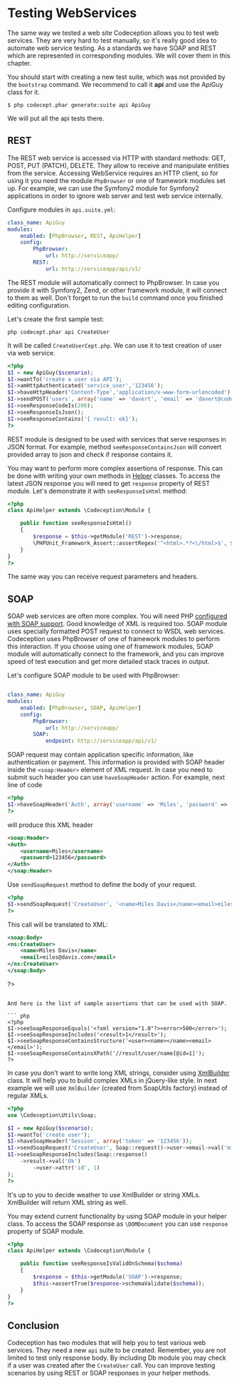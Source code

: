 # Testing WebServices

The same way we tested a web site Codeception allows you to test web services. They are very hard to test manually, so it's really good idea to automate web service testing. As a standards we have SOAP and REST which are represented in corresponding modules. We will cover them in this chapter.

You should start with creating a new test suite, which was not provided by the `bootstrap` command. We recommend to call it **api** and use the ApiGuy class for it. 

```
$ php codecept.phar generate:suite api ApiGuy
```

We will put all the api tests there.


## REST

The REST web service is accessed via HTTP with standard methods: GET, POST, PUT (PATCH), DELETE. They allow to receive and manipulate entities from the service. Accessing WebService requires an HTTP client, so for using it you need the module `PhpBrowser` or one of framework modules set up. For example, we can use the Symfony2 module for Symfony2 applications in order to ignore web server and test web service internally.

Configure modules in `api.suite.yml`:

``` yaml
class_name: ApiGuy
modules:
    enabled: [PhpBrowser, REST, ApiHelper]
    config:
		PhpBrowser: 
			url: http://serviceapp/
		REST:
		    url: http://serviceapp/api/v1/
```

The REST module will automatically connect to PhpBrowser. In case you provide it with Symfony2, Zend, or other framework module, it will connect to them as well. Don't forget to run the `build` command once you finished editing configuration.

Let's create the first sample test:

```
php codecept.phar api CreateUser
```

It will be called `CreateUserCept.php`. We can use it to test creation of user via web service.

``` php
<?php
$I = new ApiGuy($scenario);
$I->wantTo('create a user via API');
$I->amHttpAuthenticated('service_user','123456');
$I->haveHttpHeader('Content-Type','application/x-www-form-urlencoded');
$I->sendPOST('users', array('name' => 'davert', 'email' => 'davert@codeception.com'));
$I->seeResponseCodeIs(200);
$I->seeResponseIsJson();
$I->seeResponseContains('{ result: ok}');
?>
```

REST module is designed to be used with services that serve responses in JSON format. For example, method `seeResponseContainsJson` will convert provided array to json and check if response contains it. 

You may want to perform more complex assertions of response. This can be done with writing your own methods in [Helper](http://codeception.com/docs/03-Modules#helpers) classes. To access the latest JSON response you will need to get `response` property of REST module. Let's demonstrate it with `seeResponseIsHtml` method:

``` php
<?php
class ApiHelper extends \Codeception\Module {

	public function seeResponseIsHtml()
	{
		$response = $this->getModule('REST')->response;
		\PHPUnit_Framework_Assert::assertRegex('^<html>.*?<\/html>$', $response);
	}
}
?>
```

The same way you can receive request parameters and headers.

## SOAP

SOAP web services are often more complex. You will need PHP [configured with SOAP support](http://php.net/manual/en/soap.installation.php). Good knowledge of XML is required too. SOAP module uses specially formatted POST request to connect to WSDL web services. Codeception uses PhpBrowser of one of framework modules to perform this interaction. If you choose using one of framework modules, SOAP module will automatically connect to the framework, and you can improve speed of test execution and get more detailed stack traces in output.

Let's configure SOAP module to be used with PhpBrowser:

``` yaml

class_name: ApiGuy
modules:
    enabled: [PhpBrowser, SOAP, ApiHelper]
    config:
		PhpBrowser: 
			url: http://serviceapp/
		SOAP:
		    endpoint: http://serviceapp/api/v1/		    		   
```

SOAP request may contain application specific information, like authentication or payment. This information is provided with SOAP header inside the `<soap:Header>` element of XML request. In case you need to submit such header you can use `haveSoapHeader` action. For example, next line of code

``` php
<?php
$I->haveSoapHeader('Auth', array('username' => 'Miles', 'password' => '123456'));
?>
```
will produce this XML header

``` xml
<soap:Header>
<Auth>
	<username>Miles</username>
	<password>123456</password>
</Auth>
</soap:Header>
```

Use `sendSoapRequest` method to define the body of your request. 

``` php
<?php
$I->sendSoapRequest('CreateUser', '<name>Miles Davis</name><email>miles@davis.com</email>');
?>
```

This call will be translated to XML:

``` xml
<soap:Body>
<ns:CreateUser>
	<name>Miles Davis</name>
	<email>miles@davis.com</email>
</ns:CreateUser>
</soap:Body>
```
?>
```

And here is the list of sample assertions that can be used with SOAP.

``` php
<?php
$I->seeSoapResponseEquals('<?xml version="1.0"?><error>500</error>');
$I->seeSoapResponseIncludes('<result>1</result>');
$I->seeSoapResponseContainsStructure('<user><name></name><email></email>');
$I->seeSoapResponseContainsXPath('//result/user/name[@id=1]');
?>
```

In case you don't want to write long XML strings, consider using [XmlBuilder](http://codeception.com/docs/reference/xmlbuilder) class. It will help you to build complex XMLs in jQuery-like style. 
In next example we will use `XmlBuilder` (created from SoapUtils factory) instead of regular XMLs.

``` php
<?php
use \Codeception\Utils\Soap;

$I = new ApiGuy($scenario);
$I->wantTo('create user');
$I->haveSoapHeader('Session', array('token' => '123456'));
$I->sendSoapRequest('CreateUser', Soap::request()->user->email->val('miles@davis.com'));
$I->seeSoapResponseIncludes(Soap::response()
	->result->val('Ok')
		->user->attr('id', 1)
);
?>
```
It's up to you to decide weather to use XmlBuilder or string XMLs. XmlBuilder will return XML string as well.

You may extend current functionality by using SOAP module in your helper class. To access the SOAP response as `\DOMDocument` you can use `response` property of SOAP module.

``` php
<?php
class ApiHelper extends \Codeception\Module {

	public function seeResponseIsValidOnSchema($schema)
	{
		$response = $this->getModule('SOAP')->response;
		$this->assertTrue($response->schemaValidate($schema));
	}
}
?>
```

## Conclusion

Codeception has two modules that will help you to test various web services. They need a new `api` suite to be created. Remember, you are not limited to test only response body. By including Db module you may check if a user was created after the `CreateUser` call. You can improve testing scenarios by using REST or SOAP responses in your helper methods.